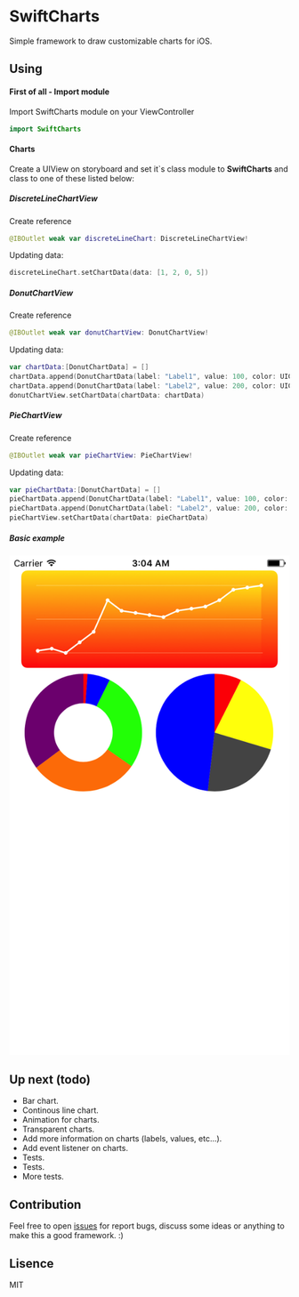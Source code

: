 # SwiftCharts

Simple framework to draw customizable charts for iOS.

## Using
#### First of all - Import module
Import SwiftCharts module on your ViewController
``` swift
import SwiftCharts
```


#### Charts
Create a UIView on storyboard and set it`s class module to **SwiftCharts** and class to one of these listed below:
##### DiscreteLineChartView
Create reference
```swift
@IBOutlet weak var discreteLineChart: DiscreteLineChartView!
```
Updating data:
```swift
discreteLineChart.setChartData(data: [1, 2, 0, 5])
```
##### DonutChartView
Create reference
```swift
@IBOutlet weak var donutChartView: DonutChartView!
```
Updating data:
```swift
var chartData:[DonutChartData] = []
chartData.append(DonutChartData(label: "Label1", value: 100, color: UIColor.red))
chartData.append(DonutChartData(label: "Label2", value: 200, color: UIColor.blue))
donutChartView.setChartData(chartData: chartData)
```
##### PieChartView
Create reference
```swift
@IBOutlet weak var pieChartView: PieChartView!
```
Updating data:
```swift
var pieChartData:[DonutChartData] = []
pieChartData.append(DonutChartData(label: "Label1", value: 100, color: UIColor.red))
pieChartData.append(DonutChartData(label: "Label2", value: 200, color: UIColor.blue))
pieChartView.setChartData(chartData: pieChartData)
```

##### Basic example
<img src="Images/screenshot.png" style="max-width= 300px;"/>

## Up next (todo)
- Bar chart.
- Continous line chart.
- Animation for charts.
- Transparent charts.
- Add more information on charts (labels, values, etc...).
- Add event listener on charts.
- Tests.
- Tests.
- More tests.

## Contribution
Feel free to open [issues](https://github.com/WagnerUmezaki/SwiftCharts/issues) for report bugs, discuss some ideas or anything to make this a good framework. :)
## Lisence
MIT

